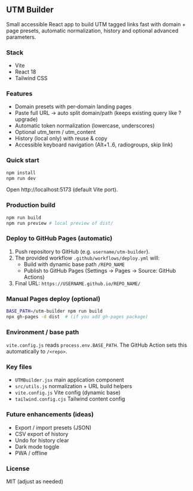 ## UTM Builder

Small accessible React app to build UTM tagged links fast with domain + page presets, automatic normalization, history and optional advanced parameters.

### Stack
* Vite
* React 18
* Tailwind CSS

### Features
* Domain presets with per‑domain landing pages
* Paste full URL -> auto split domain/path (keeps existing query like ?upgrade)
* Automatic token normalization (lowercase, underscores)
* Optional utm_term / utm_content
* History (local only) with reuse & copy
* Accessible keyboard navigation (Alt+1..6, radiogroups, skip link)

### Quick start
```bash
npm install
npm run dev
```
Open http://localhost:5173 (default Vite port).

### Production build
```bash
npm run build
npm run preview # local preview of dist/
```

### Deploy to GitHub Pages (automatic)
1. Push repository to GitHub (e.g. `username/utm-builder`).
2. The provided workflow `.github/workflows/deploy.yml` will:
	* Build with dynamic base path `/REPO_NAME`
	* Publish to GitHub Pages (Settings -> Pages -> Source: GitHub Actions)
3. Final URL: `https://USERNAME.github.io/REPO_NAME/`

### Manual Pages deploy (optional)
```bash
BASE_PATH=/utm-builder npm run build
npx gh-pages -d dist  # (if you add gh-pages package)
```

### Environment / base path
`vite.config.js` reads `process.env.BASE_PATH`. The GitHub Action sets this automatically to `/<repo>`.

### Key files
* `UTMBuilder.jsx` main application component
* `src/utils.js` normalization + URL build helpers
* `vite.config.js` Vite config (dynamic base)
* `tailwind.config.cjs` Tailwind content config

### Future enhancements (ideas)
* Export / import presets (JSON)
* CSV export of history
* Undo for history clear
* Dark mode toggle
* PWA / offline

### License
MIT (adjust as needed)
